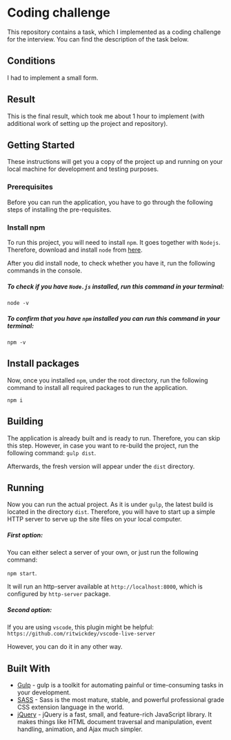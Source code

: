 # Coding challenge

This repository contains a task, which I implemented as a coding challenge for the interview. You can find the description of the task below.

## Conditions

I had to implement a small form.

## Result

This is the final result, which took me about 1 hour to implement (with additional work of setting up the project and repository).

## Getting Started

These instructions will get you a copy of the project up and running on your local machine for development and testing purposes.

### Prerequisites

Before you can run the application, you have to go through the following steps of installing the pre-requisites.

### Install npm

To run this project, you will need to install `npm`. It goes together with `Nodejs`. Therefore, download and install `node` from [here](https://nodejs.org/en/).

After you did install node, to check whether you have it, run the following commands in the console.

##### To check if you have `Node.js` installed, run this command in your terminal:

`node -v`

##### To confirm that you have `npm` installed you can run this command in your terminal:

`npm -v`

## Install packages

Now, once you installed `npm`, under the root directory, run the following command to install all required packages to run the application.

```
npm i
```

## Building

The application is already built and is ready to run. Therefore, you can skip this step. However, in case you want to re-build the project, run the following command:
`gulp dist`.

Afterwards, the fresh version will appear under the `dist` directory.

## Running

Now you can run the actual project. As it is under `gulp`, the latest build is located in the directory `dist`. Therefore, you will have to start up a simple HTTP server to serve up the site files on your local computer.

##### First option:
You can either select a server of your own, or just run the following command:

`npm start`.

It will run an http-server available at `http://localhost:8000`, which is configured by `http-server` package.

##### Second option:

If you are using `vscode`, this plugin might be helpful:
`https://github.com/ritwickdey/vscode-live-server`

However, you can do it in any other way.

## Built With

- [Gulp](https://gulpjs.com/) - gulp is a toolkit for automating painful or time-consuming tasks in your development.
- [SASS](https://sass-lang.com/) - Sass is the most mature, stable, and powerful professional grade CSS extension language in the world.
- [jQuery](http://jquery.com/) - jQuery is a fast, small, and feature-rich JavaScript library. It makes things like HTML document traversal and manipulation, event handling, animation, and Ajax much simpler.